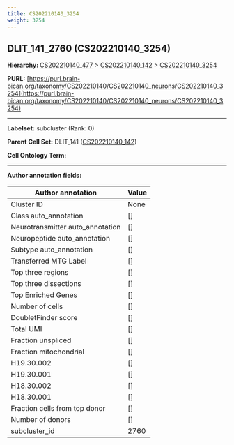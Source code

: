 ```yaml
---
title: CS202210140_3254
weight: 3254
---
```

## DLIT_141_2760 (CS202210140_3254)
<b>Hierarchy: </b>
[CS202210140_477](../CS202210140_477) >
[CS202210140_142](../CS202210140_142) >
[CS202210140_3254](../CS202210140_3254)

**PURL:** [https://purl.brain-bican.org/taxonomy/CS202210140/CS202210140_neurons/CS202210140_3254](https://purl.brain-bican.org/taxonomy/CS202210140/CS202210140_neurons/CS202210140_3254)

---


**Labelset:** subcluster (Rank: 0)

**Parent Cell Set:** DLIT_141 ([CS202210140_142](../CS202210140_142))



**Cell Ontology Term:** 

[MARKER GENES.]: #


---

[TRANSFERRED ANNOTATIONS.]: #


[AUTHOR ANNOTATION FIELDS.]: #


**Author annotation fields:**

| Author annotation | Value |
|-------------------|-------|
|Cluster ID|None|
|Class auto_annotation|[]|
|Neurotransmitter auto_annotation|[]|
|Neuropeptide auto_annotation|[]|
|Subtype auto_annotation|[]|
|Transferred MTG Label|[]|
|Top three regions|[]|
|Top three dissections|[]|
|Top Enriched Genes|[]|
|Number of cells|[]|
|DoubletFinder score|[]|
|Total UMI|[]|
|Fraction unspliced|[]|
|Fraction mitochondrial|[]|
|H19.30.002|[]|
|H19.30.001|[]|
|H18.30.002|[]|
|H18.30.001|[]|
|Fraction cells from top donor|[]|
|Number of donors|[]|
|subcluster_id|2760|
